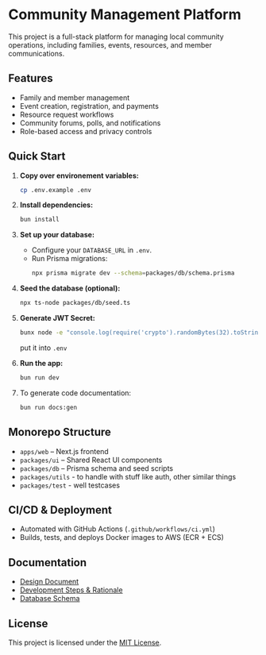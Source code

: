 # Community Management Platform

This project is a full-stack platform for managing local community operations, including families, events, resources, and member communications.

## Features

- Family and member management
- Event creation, registration, and payments
- Resource request workflows
- Community forums, polls, and notifications
- Role-based access and privacy controls

## Quick Start
1. **Copy over environement variables:**
   ```bash
   cp .env.example .env
   ```

2. **Install dependencies:**
   ```bash
   bun install
   ```
3. **Set up your database:**
   - Configure your `DATABASE_URL` in `.env`.
   - Run Prisma migrations:
     ```bash
     npx prisma migrate dev --schema=packages/db/schema.prisma
     ```
4. **Seed the database (optional):**
   ```bash
   npx ts-node packages/db/seed.ts
   ```
5. **Generate JWT Secret:**
   ```bash
   bunx node -e "console.log(require('crypto').randomBytes(32).toString('hex'))"
   ```
   put it into `.env`

6. **Run the app:**
   ```bash
   bun run dev
   ```

7. To generate code documentation:
   ```bash
   bun run docs:gen
   ```

## Monorepo Structure

- `apps/web` – Next.js frontend
- `packages/ui` – Shared React UI components
- `packages/db` – Prisma schema and seed scripts
- `packages/utils` - to handle with stuff like auth, other similar things
- `packages/test` - well testcases

## CI/CD & Deployment

- Automated with GitHub Actions (`.github/workflows/ci.yml`)
- Builds, tests, and deploys Docker images to AWS (ECR + ECS)

## Documentation

- [Design Document](design.md)
- [Development Steps & Rationale](steps.md)
- [Database Schema](packages/db/schema.prisma)

## License

This project is licensed under the [MIT License](LICENSE).
